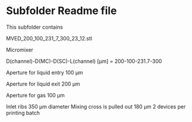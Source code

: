 # Subfolder Readme file
This subfolder contains

MVED_200_100_231_7_300_23_12.stl

Micromixer

D(channel)-D(MC)-D(SC)-L(channel) [µm]
= 200-100-231.7-300

Aperture for liquid entry
100 µm

Aperture for liquid exit
200 µm

Aperture for gas
100 µm

Inlet ribs 350 µm diameter
Mixing cross is pulled out 180 µm
2 devices per printing batch
